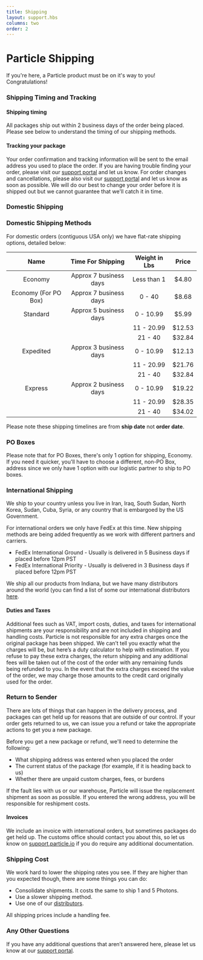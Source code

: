 ```yaml
---
title: Shipping
layout: support.hbs
columns: two
order: 2
---
```


Particle Shipping
===



If you're here, a Particle product must be on it's way to you! Congratulations! 

### Shipping Timing and Tracking


#### Shipping timing

All packages ship out within 2 business days of the order being placed. Please see below to understand the timing of our shipping methods. 

#### Tracking your package

Your order confirmation and tracking information will be sent to the email address you used to place the order. If you are having trouble finding your order, please visit our [support portal](https://support.particle.io) and let us know. For order changes and cancellations, please also visit our [support portal](https://support.particle.io) and let us know as soon as possible. We will do our best to change your order before it is shipped out but we cannot guarantee that we'll catch it in time. 


### Domestic Shipping

### Domestic Shipping Methods

For domestic orders (contiguous USA only) we have flat-rate shipping options, detailed below:

|         Name         	|    Time For Shipping   	| Weight in Lbs 	|  Price 	|
|:--------------------:	|:----------------------:	|:-------------:	|:------:	|
|        Economy       	| Approx 7 business days 	|  Less than 1  	|  $4.80 	|
| Economy (For PO Box) 	| Approx 7 business days 	|     0 - 40    	|  $8.68 	|
|        Standard      	| Approx 5 business days 	|   0 - 10.99   	|  $5.99 	|
|                      	|                        	|   11 - 20.99  	| $12.53 	|
|                      	|                        	|    21 - 40    	| $32.84 	|
|       Expedited      	| Approx 3 business days 	|   0 - 10.99   	| $12.13 	|
|                      	|                        	|   11 - 20.99  	| $21.76 	|
|                      	|                        	|    21 - 40    	| $32.84 	|
|        Express       	| Approx 2 business days 	|   0 - 10.99   	| $19.22 	|
|                      	|                        	|   11 - 20.99  	| $28.35 	|
|                      	|                        	|    21 - 40    	| $34.02 	|

Please note these shipping timelines are from **ship date** not **order date**. 

### PO Boxes

Please note that for PO Boxes, there's only 1 option for shipping, Economy. If you need it quicker, you'll have to choose a different, non-PO Box, address since we only have 1 option with our logistic partner to ship to PO boxes.

### International Shipping

We ship to your country unless you live in Iran, Iraq, South Sudan, North Korea, Sudan, Cuba, Syria, or any country that is embargoed by the US Government. 

For international orders we only have FedEx at this time. New shipping methods are being added frequently as we work with different partners and carriers. 
- FedEx International Ground - Usually is delivered in 5 Business days if placed before 12pm PST
- FedEx International Priority - Usually is delivered in 3 Business days if placed before 12pm PST

We ship all our products from Indiana, but we have many distributors around the world (you can find a list of some our international distributors [here](https://www.particle.io/distributors).

#### Duties and Taxes

Additional fees such as VAT, import costs, duties, and taxes for international shipments are your responsibility and are not included in shipping and handling costs. Particle is not responsible for any extra charges once the original package has been shipped. We can’t tell you exactly what the charges will be, but here’s a duty calculator to help with estimation. If you refuse to pay these extra charges, the return shipping and any additional fees will be taken out of the cost of the order with any remaining funds being refunded to you. In the event that the extra charges exceed the value of the order, we may charge those amounts to the credit card originally used for the order.

### Return to Sender

There are lots of things that can happen in the delivery process, and packages can get held up for reasons that are outside of our control. If your order gets returned to us, we can issue you a refund or take the appropriate actions to get you a new package. 

Before you get a new package or refund, we'll need to determine the following:
- What shipping address was entered when you placed the order
- The current status of the package (for example, if it is heading back to us)
- Whether there are unpaid custom charges, fees, or burdens

If the fault lies with us or our warehouse, Particle will issue the replacement shipment as soon as possible. If you entered the wrong address, you will be responsible for reshipment costs. 

#### Invoices

We include an invoice with international orders, but sometimes packages do get held up. The customs office should contact you about this, so let us know on [support.particle.io](https://support.particle.io) if you do require any additional documentation. 

### Shipping Cost

We work hard to lower the shipping rates you see. If they are higher than you expected though, there are some things you can do: 
- Consolidate shipments. It costs the same to ship 1 and 5 Photons.
- Use a slower shipping method.
- Use one of our [distributors](https://www.particle.io/distributors).

All shipping prices include a handling fee. 


### Any Other Questions

If you have any additional questions that aren’t answered here, please let us know at our [support portal](https://support.particle.io).

